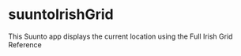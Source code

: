 # suuntoIrishGrid
This Suunto app displays the current location using the Full Irish Grid Reference
